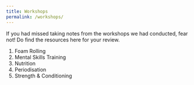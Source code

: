 ```yaml
---
title: Workshops
permalink: /workshops/
---
```


If you had missed taking notes from the workshops we had conducted, fear not! Do find the resources here for your review.

1. Foam Rolling [](/files/workshops-by-tp/Sports%20Leaders%20Workshop%202021_Recovery.pdf)
2. Mental Skills Training [](/files/workshops-by-tp/Sports%20Leaders%20Workshop_Mental%20Skills.pdf)
3. Nutrition [](/files/workshops-by-tp/Sports%20Leaders%20Workshop%202021_Nutrition.pdf)
5. Periodisation [](/files/workshops-by-tp/Sports%20Leaders%20Workhop_Periodisation.pdf)
6. Strength & Conditioning [](/files/workshops-by-tp/Sports%20Leaders%20Workshop%202021_SnC.pdf)
